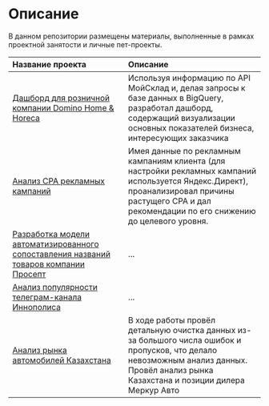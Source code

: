 # Описание

В данном репозитории размещены материалы, выполненные в рамках проектной занятости и личные пет-проекты.

| Название проекта | Описание | 
| :---------------------- | :---------------------- |
| [Дашборд для розничной компании Domino Home & Horeca](domino_retail_store_dashboard) | Используя информацию по API МойСклад и, делая запросы к базе данных в BigQuery, разработал дашборд, содержащий визуализации основных показателей бизнеса, интересующих заказчика |
| [Анализ CPA рекламных кампаний](cpa_analysis_digital_intern) | Имея данные по рекламным кампаниям клиента (для настройки рекламных кампаний используется Яндекс.Директ), проанализировал причины растущего CPA и дал рекомендации по его снижению до целевого уровня. |  
| [Разработка модели автоматизированного сопоставления названий товаров компании Просепт](prosept_matching) | ...|  
| [Анализ популярности телеграм-канала Иннополиса](innopplis_telegram) | ... |  
| [Анализ рынка автомобилей Казахстана](car_sales_kz) | В ходе работы провёл детальную очистка данных из-за большого числа ошибок и пропусков, что делало невозможным анализ данных. Провёл анализ рынка Казахстана и позиции дилера Меркур Авто |  





